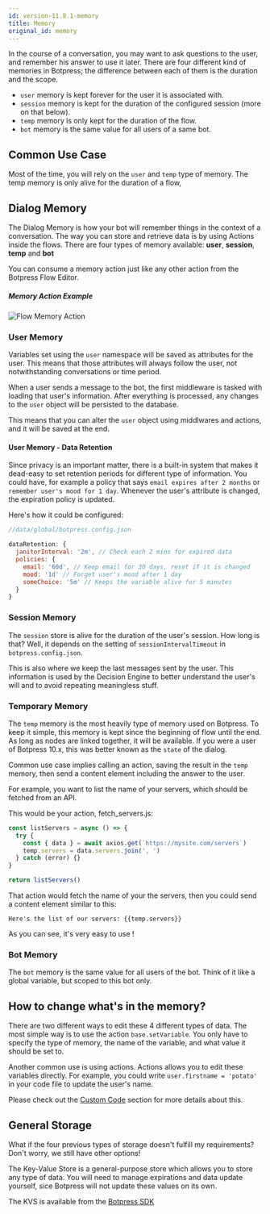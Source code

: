 ```yaml
---
id: version-11.8.1-memory
title: Memory
original_id: memory
---
```


In the course of a conversation, you may want to ask questions to the user, and remember his answer to use it later. There are four different kind of memories in Botpress; the difference between each of them is the duration and the scope.

- `user` memory is kept forever for the user it is associated with.
- `session` memory is kept for the duration of the configured session (more on that below).
- `temp` memory is only kept for the duration of the flow.
- `bot` memory is the same value for all users of a same bot.

## Common Use Case

Most of the time, you will rely on the `user` and `temp` type of memory. The temp memory is only alive for the duration of a flow,

## Dialog Memory

The Dialog Memory is how your bot will remember things in the context of a conversation. The way you can store and retrieve data is by using Actions inside the flows. There are four types of memory available: **user**, **session**, **temp** and **bot**

You can consume a memory action just like any other action from the Botpress Flow Editor.

##### Memory Action Example

![Flow Memory Action](assets/flow-memory-action.png)

### User Memory

Variables set using the `user` namespace will be saved as attributes for the user. This means that those attributes will always follow the user, not notwithstanding conversations or time period.

When a user sends a message to the bot, the first middleware is tasked with loading that user's information. After everything is processed, any changes to the `user` object will be persisted to the database.

This means that you can alter the `user` object using middlwares and actions, and it will be saved at the end.

#### User Memory - Data Retention

Since privacy is an important matter, there is a built-in system that makes it dead-easy to set retention periods for different type of information. You could have, for example a policy that says `email expires after 2 months` or `remember user's mood for 1 day`. Whenever the user's attribute is changed, the expiration policy is updated.

Here's how it could be configured:

```js
//data/global/botpress.config.json

dataRetention: {
  janitorInterval: '2m', // Check each 2 mins for expired data
  policies: {
    email: '60d', // Keep email for 30 days, reset if it is changed
    mood: '1d' // Forget user's mood after 1 day
    someChoice: '5m' // Keeps the variable alive for 5 minutes
  }
}
```

### Session Memory

The `session` store is alive for the duration of the user's session. How long is that? Well, it depends on the setting of `sessionIntervalTimeout` in `botpress.config.json`.

This is also where we keep the last messages sent by the user. This information is used by the Decision Engine to better understand the user's will and to avoid repeating meaningless stuff.

### Temporary Memory

The `temp` memory is the most heavily type of memory used on Botpress. To keep it simple, this memory is kept since the beginning of flow until the end. As long as nodes are linked together, it will be available. If you were a user of Botpress 10.x, this was better known as the `state` of the dialog.

Common use case implies calling an action, saving the result in the `temp` memory, then send a content element including the answer to the user.

For example, you want to list the name of your servers, which should be fetched from an API.

This would be your action, fetch_servers.js:

```js
const listServers = async () => {
  try {
    const { data } = await axios.get(`https://mysite.com/servers`)
    temp.servers = data.servers.join(', ')
  } catch (error) {}
}

return listServers()
```

That action would fetch the name of your the servers, then you could send a content element similar to this:

`Here's the list of our servers: {{temp.servers}}`

As you can see, it's very easy to use !

### Bot Memory

The `bot` memory is the same value for all users of the bot. Think of it like a global variable, but scoped to this bot only.

## How to change what's in the memory?

There are two different ways to edit these 4 different types of data. The most simple way is to use the action `base.setVariable`. You only have to specify the type of memory, the name of the variable, and what value it should be set to.

Another common use is using actions. Actions allows you to edit these variables directly. For example, you could write `user.firstname = 'potato'` in your code file to update the user's name.

Please check out the [Custom Code](code#actions) section for more details about this.

## General Storage

What if the four previous types of storage doesn't fulfill my requirements? Don't worry, we still have other options!

The Key-Value Store is a general-purpose store which allows you to store any type of data. You will need to manage expirations and data update yourself, sice Botpress will not update these values on its own.

The KVS is available from the [Botpress SDK](https://botpress.com/reference/modules/_botpress_sdk_.kvs.html)
